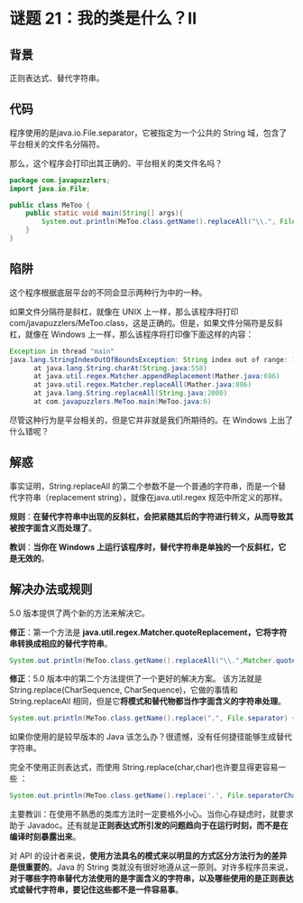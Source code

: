 # 谜题 21：我的类是什么？II  

## 背景

正则表达式、替代字符串。

## 代码

程序使用的是java.io.File.separator，它被指定为一个公共的 String 域，包含了平台相关的文件名分隔符。

那么，这个程序会打印出其正确的、平台相关的类文件名吗？  

```java
package com.javapuzzlers;
import java.io.File;

public class MeToo {
    public static void main(String[] args){
        System.out.println(MeToo.class.getName().replaceAll("\\.", File.separator) + ".class");
    }
}
```

## 陷阱

这个程序根据底层平台的不同会显示两种行为中的一种。

如果文件分隔符是斜杠，就像在 UNIX 上一样，那么该程序将打印 com/javapuzzlers/MeToo.class，这是正确的。但是，如果文件分隔符是反斜杠，就像在 Windows 上一样，那么该程序将打印像下面这样的内容：  

```java
Exception in thread "main"
java.lang.StringIndexOutOfBoundsException: String index out of range: 1
      at java.lang.String.charAt(String.java:558)
      at java.util.regex.Matcher.appendReplacement(Mather.java:696)
      at java.util.regex.Matcher.replaceAll(Mather.java:806)
      at java.lang.String.replaceAll(String.java:2000)
      at com.javapuzzlers.MeToo.main(MeToo.java:6)
```

尽管这种行为是平台相关的，但是它并非就是我们所期待的。在 Windows 上出了什么错呢？  

## 解惑

事实证明，String.replaceAll 的第二个参数不是一个普通的字符串，而是一个替代字符串（replacement string），就像在java.util.regex 规范中所定义的那样。

**规则**：**在替代字符串中出现的反斜杠，会把紧随其后的字符进行转义，从而导致其被按字面含义而处理了**。

**教训**：**当你在 Windows 上运行该程序时，替代字符串是单独的一个反斜杠，它是无效的**。  

## 解决办法或规则

5.0 版本提供了两个新的方法来解决它。

**修正**：第一个方法是 **java.util.regex.Matcher.quoteReplacement，它将字符串转换成相应的替代字符串**。  

```java
System.out.println(MeToo.class.getName().replaceAll("\\.",Matcher.quoteReplacement(File.separator)) + ".class");
```

**修正**：5.0 版本中的第二个方法提供了一个更好的解决方案。 该方法就是String.replace(CharSequence, CharSequence)，它做的事情和 String.replaceAll 相同，但是它**将模式和替代物都当作字面含义的字符串处理**。  

```java
System.out.println(MeToo.class.getName().replace(".", File.separator) + ".class");
```

如果你使用的是较早版本的 Java 该怎么办？很遗憾，没有任何捷径能够生成替代字符串。  

完全不使用正则表达式，而使用 String.replace(char,char)也许要显得更容易一些 ：

```java
System.out.println(MeToo.class.getName().replace('.', File.separatorChar) + ".class");
```

主要教训：在使用不熟悉的类库方法时一定要格外小心。当你心存疑虑时，就要求助于 Javadoc。还有就是**正则表达式所引发的问题趋向于在运行时刻，而不是在编译时刻暴露出来**。  

对 API 的设计者来说，**使用方法具名的模式来以明显的方式区分方法行为的差异是很重要的**。Java 的 String 类就没有很好地遵从这一原则。对许多程序员来说，**对于哪些字符串替代方法使用的是字面含义的字符串，以及哪些使用的是正则表达式或替代字符串，要记住这些都不是一件容易事**。  